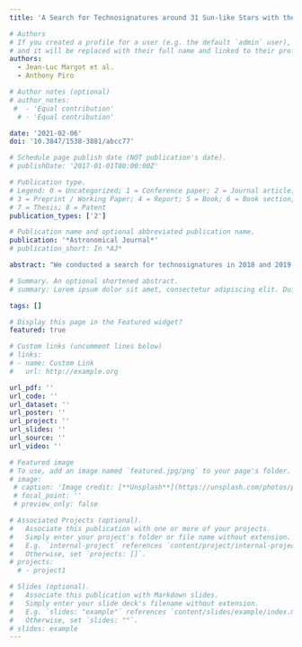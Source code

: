 ```yaml
---
title: 'A Search for Technosignatures around 31 Sun-like Stars with the Green Bank Telescope at 1.15-1.73 GHz'

# Authors
# If you created a profile for a user (e.g. the default `admin` user), write the username (folder name) here
# and it will be replaced with their full name and linked to their profile.
authors:
  - Jean-Luc Margot et al.
  - Anthony Piro

# Author notes (optional)
# author_notes:
 #  - 'Equal contribution'
  # - 'Equal contribution'

date: '2021-02-06'
doi: '10.3847/1538-3881/abcc77'

# Schedule page publish date (NOT publication's date).
# publishDate: '2017-01-01T00:00:00Z'

# Publication type.
# Legend: 0 = Uncategorized; 1 = Conference paper; 2 = Journal article;
# 3 = Preprint / Working Paper; 4 = Report; 5 = Book; 6 = Book section;
# 7 = Thesis; 8 = Patent
publication_types: ['2']

# Publication name and optional abbreviated publication name.
publication: '*Astronomical Journal*'
# publication_short: In *AJ*

abstract: "We conducted a search for technosignatures in 2018 and 2019 April with the L-band receiver (1.15-1.73 GHz) of the 100 m diameter Green Bank Telescope. These observations focused on regions surrounding 31 Sun-like stars near the plane of the Galaxy. We present the results of our search for narrowband signals in this data set, as well as improvements to our data processing pipeline. Specifically, we applied an improved candidate signal detection procedure that relies on the topographic prominence of the signal power, which nearly doubles the signal detection count of some previously analyzed data sets. We also improved the direction-of-origin filters that remove most radio frequency interference (RFI) to ensure that they uniquely link signals observed in separate scans. We performed a preliminary signal injection and recovery analysis to test the performance of our pipeline. We found that our pipeline recovers 93% of the injected signals over the usable frequency range of the receiver and 98% if we exclude regions with dense RFI. In this analysis, 99.73% of the recovered signals were correctly classified as technosignature candidates. Our improved data processing pipeline classified over 99.84% of the ∼26 million signals detected in our data as RFI. Of the remaining candidates, 4539 were detected outside of known RFI frequency regions. The remaining candidates were visually inspected and verified to be of anthropogenic nature. Our search compares favorably to other recent searches in terms of end-to-end sensitivity, frequency drift rate coverage, and signal detection count per unit bandwidth per unit integration time."

# Summary. An optional shortened abstract.
# summary: Lorem ipsum dolor sit amet, consectetur adipiscing elit. Duis posuere tellus ac convallis placerat. Proin tincidunt magna sed ex sollicitudin condimentum.

tags: []

# Display this page in the Featured widget?
featured: true

# Custom links (uncomment lines below)
# links:
# - name: Custom Link
#   url: http://example.org

url_pdf: ''
url_code: ''
url_dataset: ''
url_poster: ''
url_project: ''
url_slides: ''
url_source: ''
url_video: ''

# Featured image
# To use, add an image named `featured.jpg/png` to your page's folder.
# image:
 # caption: 'Image credit: [**Unsplash**](https://unsplash.com/photos/pLCdAaMFLTE)'
 # focal_point: ''
 # preview_only: false

# Associated Projects (optional).
#   Associate this publication with one or more of your projects.
#   Simply enter your project's folder or file name without extension.
#   E.g. `internal-project` references `content/project/internal-project/index.md`.
#   Otherwise, set `projects: []`.
# projects:
  # - project1

# Slides (optional).
#   Associate this publication with Markdown slides.
#   Simply enter your slide deck's filename without extension.
#   E.g. `slides: "example"` references `content/slides/example/index.md`.
#   Otherwise, set `slides: ""`.
# slides: example
---
```


